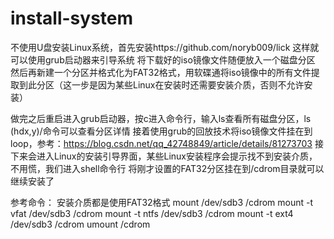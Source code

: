 # install-system

不使用U盘安装Linux系统，首先安装https://github.com/noryb009/lick
这样就可以使用grub启动器来引导系统
将下载好的iso镜像文件随便放入一个磁盘分区
然后再新建一个分区并格式化为FAT32格式，用软碟通将iso镜像中的所有文件提取到此分区（这一步是因为某些Linux在安装时还需要安装介质，否则不允许安装）

做完之后重启进入grub启动器，按c进入命令行，输入ls查看所有磁盘分区，ls (hdx,y)/命令可以查看分区详情
接着使用grub的回放技术将iso镜像文件挂在到loop，参考：https://blog.csdn.net/qq_42748849/article/details/81273703
接下来会进入Linux的安装引导界面，某些Linux安装程序会提示找不到安装介质，不用慌，我们进入shell命令行
将刚才设置的FAT32分区挂在到/cdrom目录就可以继续安装了

参考命令：
安装介质都是使用FAT32格式
mount /dev/sdb3 /cdrom
mount -t vfat /dev/sdb3 /cdrom
mount -t ntfs /dev/sdb3 /cdrom
mount -t ext4 /dev/sdb3 /cdrom
umount /cdrom

